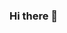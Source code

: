 ### Hi there 👋

<!--
**Kunal-Khairnar-05/Kunal-Khairnar-05** is a ✨ _special_ ✨ repository because its `README.md` (this file) appears on your GitHub profile.

Here are some ideas to get you started:
- 🌱 I’m currently learning C programming language along with JavaScript
- 👯 I’m looking to collaborate on 
- 🤔 I’m looking for help with ...
- 💬 Ask me about ...
- 📫 How to reach me: # 
  🔗 Socials

## 📈 Stats
<img align="center" src="https://github-readme-stats.vercel.app/api?username=Kunal-Khairnar-05&show_icons=true&locale=en&theme=dark" alt="Kunal-Khairnar-05" />

<img align="center" src="https://github-readme-streak-stats.herokuapp.com/?user=Kunal-Khairnar-05&theme=dark" alt="Kunal-Khairnar-05" />

